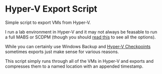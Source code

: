 # Hyper-V Export Script
Simple script to export VMs from Hyper-V.

I run a lab environment in Hyper-V and it may not always be feasable to run a full MABS or SCDPM (though you should [read this](https://learn.microsoft.com/en-us/azure/backup/backup-overview#what-can-i-back-up) to see all the options).

While you can certainly use Windows Backup and [Hyper-V Checkpoints](https://learn.microsoft.com/en-us/virtualization/hyper-v-on-windows/user-guide/checkpoints) sometimes exports just make sense for various reasons.

This script simply runs through all of the VMs in Hyper-V and exports and compresses them to a named location with an appended timestamp.